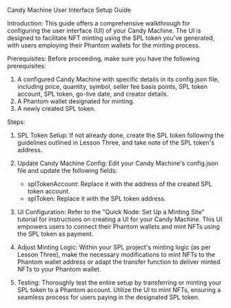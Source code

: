 
Candy Machine User Interface Setup Guide

Introduction:
This guide offers a comprehensive walkthrough for configuring the user interface (UI) of your Candy Machine. The UI is designed to facilitate NFT minting using the SPL token you've generated, with users employing their Phantom wallets for the minting process.

Prerequisites:
Before proceeding, make sure you have the following prerequisites:

1. A configured Candy Machine with specific details in its config.json file, including price, quantity, symbol, seller fee basis points, SPL token account, SPL token, go-live date, and creator details.
2. A Phantom wallet designated for minting.
3. A newly created SPL token.

Steps:

1. SPL Token Setup:
If not already done, create the SPL token following the guidelines outlined in Lesson Three, and take note of the SPL token's address.

2. Update Candy Machine Config:
Edit your Candy Machine's config.json file and update the following fields:

   - splTokenAccount: Replace it with the address of the created SPL token account.
   - splToken: Replace it with the SPL token address.

3. UI Configuration:
Refer to the "Quick Node: Set Up a Minting Site" tutorial for instructions on creating a UI for your Candy Machine. This UI empowers users to connect their Phantom wallets and mint NFTs using the SPL token as payment.

4. Adjust Minting Logic:
Within your SPL project's minting logic (as per Lesson Three), make the necessary modifications to mint NFTs to the Phantom wallet address or adapt the transfer function to deliver minted NFTs to your Phantom wallet.

5. Testing:
Thoroughly test the entire setup by transferring or minting your SPL token to a Phantom account. Utilize the UI to mint NFTs, ensuring a seamless process for users paying in the designated SPL token.
